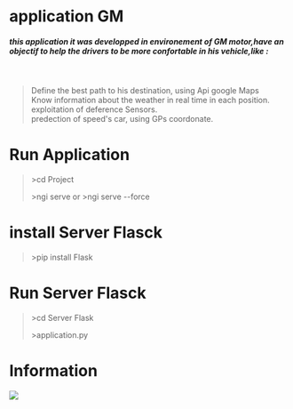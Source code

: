 <h1>application GM</h1>

<h5> this application it was developped in environement of GM motor,have an objectif to help the drivers to be more confortable in his vehicle,like : </h5></br>


> Define the best path to his destination, using Api google Maps<br>
> Know information about the weather in real time in each position. <br>
> exploitation of deference Sensors.<br>
> predection of speed's car, using GPs coordonate.<br>

# Run Application

> <p>>cd Project</p> 
> <p>>ngi serve or >ngi serve --force</p>

# install Server Flasck
> <p>>pip install Flask</p>

# Run Server Flasck
> <p>>cd Server Flask</p>
> <p>>application.py</p>

# Information
<img src="./screenshoots/Accueil.png"/>
